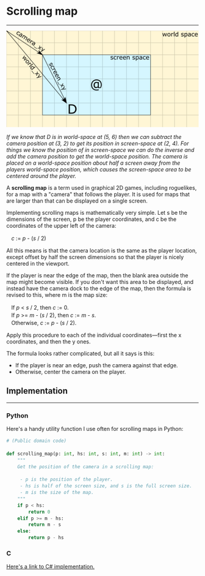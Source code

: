 # Scrolling map

---

![Scrolling_map_image](./assets/images/articles/scrolling-map/512px-Camera_vectors.png)

_If we know that D is in world-space at (5, 6) then we can subtract the camera position at (3, 2) to get its position in screen-space at (2, 4). For things we know the position of in screen-space we can do the inverse and add the camera position to get the world-space position. The camera is placed on a world-space position about half a screen away from the players world-space position, which causes the screen-space area to be centered around the player._

A **scrolling map** is a term used in graphical 2D games, including roguelikes, for a map with a "camera" that follows the player. It is used for maps that are larger than that can be displayed on a single screen.

Implementing scrolling maps is mathematically very simple. Let s be the dimensions of the screen, p be the player coordinates, and c be the coordinates of the upper left of the camera:

ㅤ*c* := _p_ - (_s_ / 2)

All this means is that the camera location is the same as the player location, except offset by half the screen dimensions so that the player is nicely centered in the viewport.

If the player is near the edge of the map, then the blank area outside the map might become visible. If you don't want this area to be displayed, and instead have the camera dock to the edge of the map, then the formula is revised to this, where m is the map size:

ㅤIf _p_ < _s_ / 2, then _c_ := 0.  
ㅤIf _p_ >= _m_ - (_s_ / 2), then _c_ := _m_ - _s_.  
ㅤOtherwise, _c_ := _p_ - (_s_ / 2).

Apply this procedure to each of the individual coordinates—first the x coordinates, and then the y ones.

The formula looks rather complicated, but all it says is this:

- If the player is near an edge, push the camera against that edge.
- Otherwise, center the camera on the player.

## Implementation

---

### Python

Here's a handy utility function I use often for scrolling maps in Python:

```python
# (Public domain code)

def scrolling_map(p: int, hs: int, s: int, m: int) -> int:
    """
    Get the position of the camera in a scrolling map:

     - p is the position of the player.
     - hs is half of the screen size, and s is the full screen size.
     - m is the size of the map.
    """
    if p < hs:
        return 0
    elif p >= m - hs:
        return m - s
    else:
        return p - hs
```

### C

[Here's a link to C# implementation.](http://www.evilscience.co.uk/?p=587)

